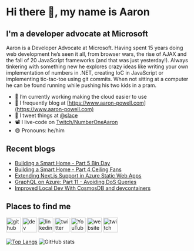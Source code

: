 # Hi there 👋, my name is Aaron

## I'm a developer advocate at Microsoft

Aaron is a Developer Advocate at Microsoft. Having spent 15 years doing web development he’s seen it all, from browser wars, the rise of AJAX and the fall of 20 JavaScript frameworks (and that was just yesterday!). Always tinkering with something new he explores crazy ideas like writing your own implementation of numbers in .NET, creating IoC in JavaScript or implementing tic-tac-toe using git commits. When not sitting at a computer he can be found running while pushing his two kids in a pram.

- 🔭 I’m currently working making the cloud easier to use
- 📄 I frequently blog at [https://www.aaron-powell.com](https://www.aaron-powell.com)
- 📣 I tweet things at [@slace](https://twitter.com/slace)
- 📽 I live-code on [Twitch/NumberOneAaron](https://www.twitch.tv/numberoneaaron)
- 😄 Pronouns: he/him

## Recent blogs

<!--START_SECTION:posts-->
* [Building a Smart Home - Part 5 Bin Day](https:&#x2F;&#x2F;www.aaron-powell.com&#x2F;posts&#x2F;2022-11-07-building-a-smart-home---part-5-bin-day&#x2F;)
* [Building a Smart Home - Part 4 Ceiling Fans](https:&#x2F;&#x2F;www.aaron-powell.com&#x2F;posts&#x2F;2022-10-24-building-a-smart-home-part-4-ceiling-fans&#x2F;)
* [Extending Next.js Support in Azure Static Web Apps](https:&#x2F;&#x2F;www.aaron-powell.com&#x2F;posts&#x2F;2022-10-10-extending-nextjs-support-in-azure-static-web-apps&#x2F;)
* [GraphQL on Azure: Part 11 - Avoiding DoS Queries](https:&#x2F;&#x2F;www.aaron-powell.com&#x2F;posts&#x2F;2022-10-10-graphql-on-azure-part-11-avoiding-dos-queries&#x2F;)
* [Improved Local Dev With CosmosDB and devcontainers](https:&#x2F;&#x2F;www.aaron-powell.com&#x2F;posts&#x2F;2022-08-24-improved-local-dev-with-cosmosdb-and-devcontainers&#x2F;)
<!--END_SECTION:posts-->

## Places to find me

[<img src='https://cdn.jsdelivr.net/npm/simple-icons@3.0.1/icons/github.svg' alt='github' height='40'>](https://github.com/aaronpowell) [<img src='https://cdn.jsdelivr.net/npm/simple-icons@3.0.1/icons/dev-dot-to.svg' alt='dev' height='40'>](https://dev.to/aaronpowell) [<img src='https://cdn.jsdelivr.net/npm/simple-icons@3.0.1/icons/linkedin.svg' alt='linkedin' height='40'>](https://www.linkedin.com/in/aaron-powell-66038631/) [<img src='https://cdn.jsdelivr.net/npm/simple-icons@3.0.1/icons/twitter.svg' alt='twitter' height='40'>](https://twitter.com/slace) [<img src='https://cdn.jsdelivr.net/npm/simple-icons@3.0.1/icons/youtube.svg' alt='YouTube' height='40'>](https://www.youtube.com/channel/aaronpowelldev) [<img src='https://cdn.jsdelivr.net/npm/simple-icons@3.0.1/icons/icloud.svg' alt='website' height='40'>](https://www.aaron-powell.com) [<img src='https://cdn.jsdelivr.net/npm/simple-icons@3.0.1/icons/twitch.svg' alt='twitch' height='40'>](https://www.twitch.tv/numberoneaaron)

[![Top Langs](https://github-readme-stats.vercel.app/api/top-langs/?username=aaronpowell)](https://github.com/anuraghazra/github-readme-stats) ![GitHub stats](https://github-readme-stats.vercel.app/api?username=aaronpowell&show_icons=true)
